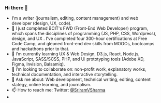 ### Hi there 👋
- I'm a writer (journalism, editing, content management) and web developer (design, UX, code).      
- 🔭 I just completed BCIT's FWD (Front-End Web Developer) program, which spans the disciplines of programming (JS, PHP, CSS, Wordpress), design, and UX . I've completed four 300-hour certifications at Free Code Camp, and gleaned front-end dev skills from MOOCs, bootcamps and hackathons prior to that. 
- 🌱 I’m currently learning UX & Web Design, D3.js, React, Node.js, JavaScript, SASS/SCSS, PHP, and UI prototyping tools (Adobe XD, Figma, Invision, Balsamiq). 
- 👯 I’m looking to collaborate on: non-profit work, explanatory works, technical documentation, and interactive storytelling. 
- 💬 Ask me about: Web development, technical writing, editing, content stategy, online learning, and journalism. 
- 📫 How to reach me: Twitter: [@SriramVSharma](http://twitter.com/sriramvsharma)
- 
<!--
**sriramvsharma/sriramvsharma** is a ✨ _special_ ✨ repository because its `README.md` (this file) appears on your GitHub profile.

Here are some ideas to get you started:

- 🔭 I’m currently working on ...
- 🌱 I’m currently learning ...
- 👯 I’m looking to collaborate on ...
- 🤔 I’m looking for help with ...
- 💬 Ask me about ...
- 📫 How to reach me: ...
- 😄 Pronouns: ...
- ⚡ Fun fact: ...
-->
